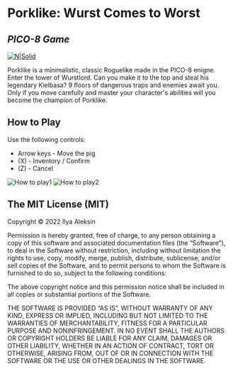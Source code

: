 # Porklike: Wurst Comes to Worst

## _PICO-8 Game_

[![N|Solid](https://i.ibb.co/CvTFFNv/pico8-logo.png)](https://www.lexaloffle.com/pico-8.php)

Porklike is a minimalistic, classic Roguelike made in the PICO-8 enigne. Enter the tower of Wurstlord. Can you make it to the top and steal his legendary Kielbasa? 9 floors of dangerous traps and enemies await you. Only if you move carefully and master your character's abilities will you become the champion of Porklike.

## How to Play

Use the following controls:

- Arrow keys - Move the pig
- (X) - Inventory / Confirm
- (Z) - Cancel

![How to play1](https://i.ibb.co/tbSGjTf/tut-basics.png)
![How to play2](https://i.ibb.co/SfrTtV0/tut-basics2.png)


## The MIT License (MIT)

Copyright © 2022 Ilya Aleksin

Permission is hereby granted, free of charge, to any person obtaining a copy of this software and associated documentation files (the “Software”), to deal in the Software without restriction, including without limitation the rights to use, copy, modify, merge, publish, distribute, sublicense, and/or sell copies of the Software, and to permit persons to whom the Software is furnished to do so, subject to the following conditions:

The above copyright notice and this permission notice shall be included in all copies or substantial portions of the Software.

THE SOFTWARE IS PROVIDED “AS IS”, WITHOUT WARRANTY OF ANY KIND, EXPRESS OR IMPLIED, INCLUDING BUT NOT LIMITED TO THE WARRANTIES OF MERCHANTABILITY, FITNESS FOR A PARTICULAR PURPOSE AND NONINFRINGEMENT. IN NO EVENT SHALL THE AUTHORS OR COPYRIGHT HOLDERS BE LIABLE FOR ANY CLAIM, DAMAGES OR OTHER LIABILITY, WHETHER IN AN ACTION OF CONTRACT, TORT OR OTHERWISE, ARISING FROM, OUT OF OR IN CONNECTION WITH THE SOFTWARE OR THE USE OR OTHER DEALINGS IN THE SOFTWARE.
